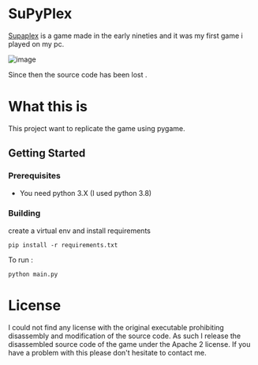# SuPyPlex

[Supaplex](https://en.wikipedia.org/wiki/Supaplex) is a game made in the early nineties 
and it was my first game i played on my pc.

![image](https://vignette.wikia.nocookie.net/supaplex/images/1/11/Supaplex.png/revision/latest?cb=20180122150841)

Since then the source code has been lost .
 

# What this is
This project  want to replicate the game using pygame.

## Getting Started
### Prerequisites
- You need python 3.X (I used python 3.8)

### Building
create a virtual env and install requirements
```
pip install -r requirements.txt
```

To run :
```
python main.py
```


# License
I could not find any license with the original executable prohibiting
disassembly and modification of the source code. As such I release the
disassembled source code of the game under the Apache 2 license. If you have
a problem with this please don't hesitate to contact me.